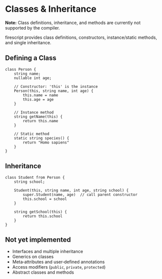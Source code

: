 # Classes & Inheritance

**Note:** Class definitions, inheritance, and methods are currently not supported by the compiler.

firescript provides class definitions, constructors, instance/static methods, and single inheritance.

## Defining a Class

```firescript
class Person {
    string name;
    nullable int age;

    // Constructor: 'this' is the instance
    Person(this, string name, int age) {
        this.name = name
        this.age = age
    }

    // Instance method
    string getName(this) {
        return this.name
    }

    // Static method
    static string species() {
        return "Homo sapiens"
    }
}
```

## Inheritance

```firescript
class Student from Person {
    string school;

    Student(this, string name, int age, string school) {
        super.Student(name, age)  // call parent constructor
        this.school = school
    }

    string getSchool(this) {
        return this.school
    }
}
```

## Not yet implemented

- Interfaces and multiple inheritance
- Generics on classes
- Meta‑attributes and user‑defined annotations
- Access modifiers (`public`, `private`, `protected`)
- Abstract classes and methods
